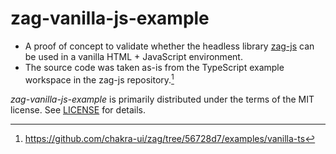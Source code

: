 # zag-vanilla-js-example

- A proof of concept to validate whether the headless library [zag-js](https://zagjs.com/) can be used in a vanilla HTML + JavaScript environment.
- The source code was taken as-is from the TypeScript example workspace in the zag-js repository.[^1]

[^1]: https://github.com/chakra-ui/zag/tree/56728d7/examples/vanilla-ts

_zag-vanilla-js-example_ is primarily distributed under the terms of the MIT license. See [LICENSE](./LICENSE) for details.
